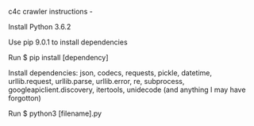 c4c crawler instructions -

Install Python 3.6.2

Use pip 9.0.1 to install dependencies

Run
$ pip install [dependency]

Install dependencies:
json, codecs, requests, pickle, datetime, urllib.request, urllib.parse, urllib.error, re, subprocess, googleapiclient.discovery, itertools, unidecode (and anything I may have forgotton)

Run 
$ python3 [filename].py
